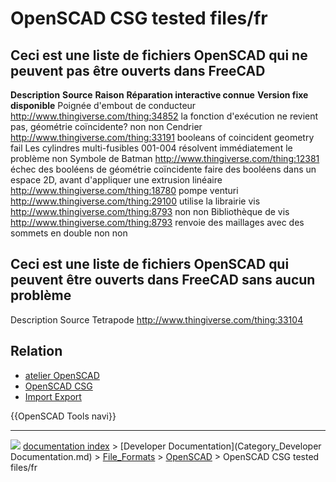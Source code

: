 # OpenSCAD CSG tested files/fr
## Ceci est une liste de fichiers OpenSCAD qui ne peuvent pas être ouverts dans FreeCAD 

      
  **Description**                   **Source**                                 **Raison**                                                         **Réparation interactive connue**                                                 **Version fixe disponible**
  Poignée d\'embout de conducteur   <http://www.thingiverse.com/thing:34852>   la fonction d\'exécution ne revient pas, géométrie coïncidente?    non                                                                               non
  Cendrier                          <http://www.thingiverse.com/thing:33191>   booleans of coincident geometry fail                               Les cylindres multi-fusibles 001-004 résolvent immédiatement le problème          non
  Symbole de Batman                 <http://www.thingiverse.com/thing:12381>   échec des booléens de géométrie coïncidente                        faire des booléens dans un espace 2D, avant d\'appliquer une extrusion linéaire   <http://www.thingiverse.com/thing:18780>
  pompe venturi                     <http://www.thingiverse.com/thing:29100>   utilise la librairie vis <http://www.thingiverse.com/thing:8793>   non                                                                               non
  Bibliothèque de vis               <http://www.thingiverse.com/thing:8793>    renvoie des maillages avec des sommets en double                   non                                                                               non
      

## Ceci est une liste de fichiers OpenSCAD qui peuvent être ouverts dans FreeCAD sans aucun problème 

   
  Description   Source
  Tetrapode     <http://www.thingiverse.com/thing:33104>
   

## Relation

-   [atelier OpenSCAD](OpenSCAD_Workbench/fr.md)
-   [OpenSCAD CSG](OpenSCAD_CSG/fr.md)
-   [Import Export](Import_Export/fr.md)

{{OpenSCAD Tools navi}}



---
![](images/Right_arrow.png) [documentation index](../README.md) > [Developer Documentation](Category_Developer Documentation.md) > [File_Formats](Category_File_Formats.md) > [OpenSCAD](OpenSCAD_Workbench.md) > OpenSCAD CSG tested files/fr
